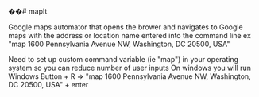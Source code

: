 ��#   m a p I t 

Google maps automator that opens the brower and navigates to Google maps with the address or location name
entered into the command line
ex "map 1600 Pennsylvania Avenue NW, Washington, DC 20500, USA"  

Need to set up custom command variable (ie "map") in your operating system so you can reduce number of user inputs
On windows you will run
Windows Button + R  => "map 1600 Pennsylvania Avenue NW, Washington, DC 20500, USA" + enter 



 
 
